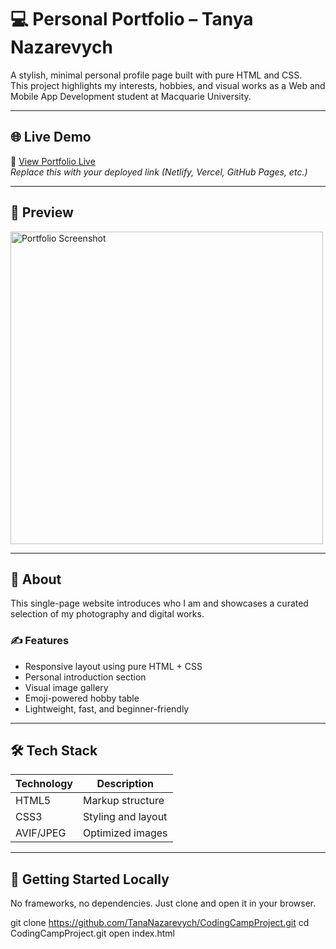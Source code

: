 # 💻 Personal Portfolio – Tanya Nazarevych

A stylish, minimal personal profile page built with pure HTML and CSS.  
This project highlights my interests, hobbies, and visual works as a Web and Mobile App Development student at Macquarie University.

---

## 🌐 Live Demo

🚀 [View Portfolio Live](https://your-live-link-goes-here.com)  
*Replace this with your deployed link (Netlify, Vercel, GitHub Pages, etc.)*

---

## 📸 Preview

<img src="assets/profile.avif" alt="Portfolio Screenshot" width="500" />

---

## 🧠 About

This single-page website introduces who I am and showcases a curated selection of my photography and digital works.

### ✍️ Features

- Responsive layout using pure HTML + CSS
- Personal introduction section
- Visual image gallery
- Emoji-powered hobby table
- Lightweight, fast, and beginner-friendly

---

## 🛠️ Tech Stack

| Technology | Description                  |
|------------|------------------------------|
| HTML5      | Markup structure             |
| CSS3       | Styling and layout           |
| AVIF/JPEG  | Optimized images             |

---

## 🚀 Getting Started Locally

No frameworks, no dependencies. Just clone and open it in your browser.


git clone https://github.com/TanaNazarevych/CodingCampProject.git
cd CodingCampProject.git
open index.html

